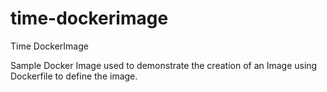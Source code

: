 # time-dockerimage
Time DockerImage

Sample Docker Image used to demonstrate the creation of an Image using Dockerfile to define the image.
